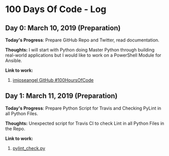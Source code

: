 # 100 Days Of Code - Log

## Day 0: March 10, 2019 (Preparation)

**Today's Progress**: Prepare GitHub Repo and Twitter, read documentation.

**Thoughts:** I will start with Python doing Master Python through building real-world applications but I would like to work on a PowerShell Module for Ansible.

**Link to work:**

1. [imjoseangel GitHub #100HoursOfCode](https://imjoseangel.github.io/100-hours-of-code)

## Day 1: March 11, 2019 (Preparation)

**Today's Progress**: Prepare Python Script for Travis and Checking PyLint in all Python Files.

**Thoughts:** Unexpected script for Travis CI to check Lint in all Python Files in the Repo.

**Link to work:**

1. [pylint_check.py](https://github.com/imjoseangel/100-days-of-code/blob/devel/scripts/pylint_check.py)
